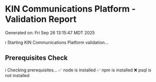 # KIN Communications Platform - Validation Report
Generated on: Fri Sep 26 13:15:47 MDT 2025

ℹ️  Starting KIN Communications Platform validation...

## Prerequisites Check
ℹ️  Checking prerequisites...
✅ node is installed
✅ npm is installed
❌ psql is not installed
